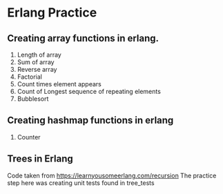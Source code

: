 # Erlang Practice

## Creating array functions in erlang.

1. Length of array
2. Sum of array
3. Reverse array
4. Factorial
5. Count times element appears
6. Count of Longest sequence of repeating elements
7. Bubblesort

## Creating hashmap functions in erlang

1. Counter

## Trees in Erlang

Code taken from https://learnyousomeerlang.com/recursion 
The practice step here was creating unit tests found in tree_tests
